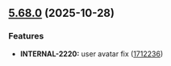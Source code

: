 ## [5.68.0](https://github.com/taskany-inc/bricks/compare/v5.67.0...v5.68.0) (2025-10-28)


### Features

* **INTERNAL-2220:** user avatar fix ([1712236](https://github.com/taskany-inc/bricks/commit/17122368ce41cddd66ad7b073a903e90a2b09a06))

